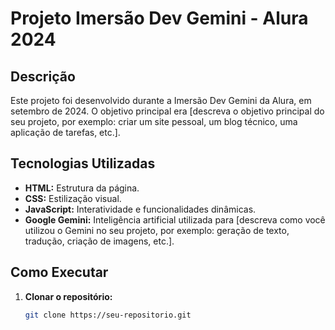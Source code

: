 
# Projeto Imersão Dev Gemini - Alura 2024

## Descrição
Este projeto foi desenvolvido durante a Imersão Dev Gemini da Alura, em setembro de 2024. O objetivo principal era [descreva o objetivo principal do seu projeto, por exemplo: criar um site pessoal, um blog técnico, uma aplicação de tarefas, etc.].

## Tecnologias Utilizadas
* **HTML:** Estrutura da página.
* **CSS:** Estilização visual.
* **JavaScript:** Interatividade e funcionalidades dinâmicas.
* **Google Gemini:** Inteligência artificial utilizada para [descreva como você utilizou o Gemini no seu projeto, por exemplo: geração de texto, tradução, criação de imagens, etc.].

## Como Executar
1. **Clonar o repositório:**
   ```bash
   git clone https://seu-repositorio.git
